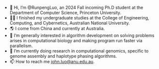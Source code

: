 - 👋 Hi, I’m @RunpengLuo, an 2024 Fall incoming Ph.D student at the Department of Computer Science, Princeton University.
- 👨‍🎓 I finished my undergraduate studies at the College of Engineering, Computing, and Cybernetics, Australian National University.
- 🌎 I come from China and currently at Australia.
- 👀 I’m generally interested in algorithm development on solving problems arises in computational biology and making program run faster via parallelism.
- 🌱 I’m currently doing research in computational genomics, specific to genome assembly and haplotype phasing algorithms.
- 📫 How to reach me john.luo@anu.edu.au.

<!---
RunpengLuo/RunpengLuo is a ✨ special ✨ repository because its `README.md` (this file) appears on your GitHub profile.
You can click the Preview link to take a look at your changes.
--->
